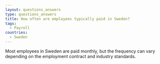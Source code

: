 ```yaml
---
layout: questions_answers
type: questions_answers
title: How often are employees typically paid in Sweden?
tags:
  - Payroll
countries:
  - Sweden
---
```

Most employees in Sweden are paid monthly, but the frequency can vary depending on the employment contract and industry standards.